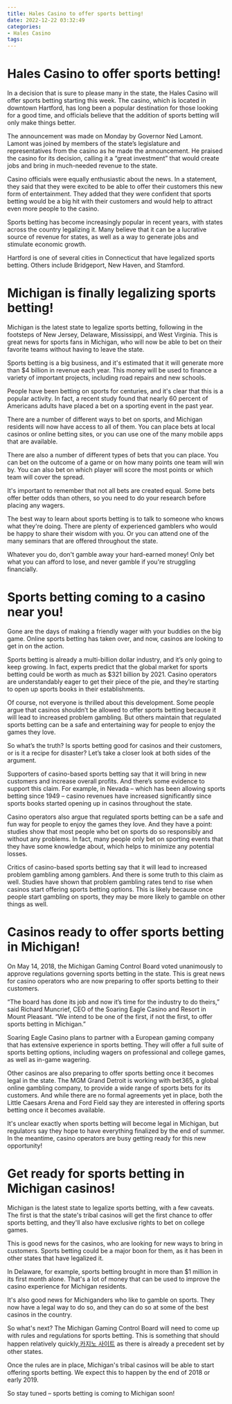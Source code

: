 ```yaml
---
title: Hales Casino to offer sports betting!
date: 2022-12-22 03:32:49
categories:
- Hales Casino
tags:
---
```



#  Hales Casino to offer sports betting!

In a decision that is sure to please many in the state, the Hales Casino will offer sports betting starting this week. The casino, which is located in downtown Hartford, has long been a popular destination for those looking for a good time, and officials believe that the addition of sports betting will only make things better.

The announcement was made on Monday by Governor Ned Lamont. Lamont was joined by members of the state’s legislature and representatives from the casino as he made the announcement. He praised the casino for its decision, calling it a “great investment” that would create jobs and bring in much-needed revenue to the state.

Casino officials were equally enthusiastic about the news. In a statement, they said that they were excited to be able to offer their customers this new form of entertainment. They added that they were confident that sports betting would be a big hit with their customers and would help to attract even more people to the casino.

Sports betting has become increasingly popular in recent years, with states across the country legalizing it. Many believe that it can be a lucrative source of revenue for states, as well as a way to generate jobs and stimulate economic growth.

Hartford is one of several cities in Connecticut that have legalized sports betting. Others include Bridgeport, New Haven, and Stamford.

#  Michigan is finally legalizing sports betting!

Michigan is the latest state to legalize sports betting, following in the footsteps of New Jersey, Delaware, Mississippi, and West Virginia. This is great news for sports fans in Michigan, who will now be able to bet on their favorite teams without having to leave the state.

Sports betting is a big business, and it's estimated that it will generate more than $4 billion in revenue each year. This money will be used to finance a variety of important projects, including road repairs and new schools.

People have been betting on sports for centuries, and it's clear that this is a popular activity. In fact, a recent study found that nearly 60 percent of Americans adults have placed a bet on a sporting event in the past year.

There are a number of different ways to bet on sports, and Michigan residents will now have access to all of them. You can place bets at local casinos or online betting sites, or you can use one of the many mobile apps that are available.

There are also a number of different types of bets that you can place. You can bet on the outcome of a game or on how many points one team will win by. You can also bet on which player will score the most points or which team will cover the spread.

It's important to remember that not all bets are created equal. Some bets offer better odds than others, so you need to do your research before placing any wagers.

The best way to learn about sports betting is to talk to someone who knows what they're doing. There are plenty of experienced gamblers who would be happy to share their wisdom with you. Or you can attend one of the many seminars that are offered throughout the state.

Whatever you do, don't gamble away your hard-earned money! Only bet what you can afford to lose, and never gamble if you're struggling financially.

#  Sports betting coming to a casino near you!

Gone are the days of making a friendly wager with your buddies on the big game. Online sports betting has taken over, and now, casinos are looking to get in on the action.

Sports betting is already a multi-billion dollar industry, and it’s only going to keep growing. In fact, experts predict that the global market for sports betting could be worth as much as $321 billion by 2021. Casino operators are understandably eager to get their piece of the pie, and they’re starting to open up sports books in their establishments.

Of course, not everyone is thrilled about this development. Some people argue that casinos shouldn’t be allowed to offer sports betting because it will lead to increased problem gambling. But others maintain that regulated sports betting can be a safe and entertaining way for people to enjoy the games they love.

So what’s the truth? Is sports betting good for casinos and their customers, or is it a recipe for disaster? Let’s take a closer look at both sides of the argument.

Supporters of casino-based sports betting say that it will bring in new customers and increase overall profits. And there’s some evidence to support this claim. For example, in Nevada – which has been allowing sports betting since 1949 – casino revenues have increased significantly since sports books started opening up in casinos throughout the state.

Casino operators also argue that regulated sports betting can be a safe and fun way for people to enjoy the games they love. And they have a point: studies show that most people who bet on sports do so responsibly and without any problems. In fact, many people only bet on sporting events that they have some knowledge about, which helps to minimize any potential losses.

Critics of casino-based sports betting say that it will lead to increased problem gambling among gamblers. And there is some truth to this claim as well. Studies have shown that problem gambling rates tend to rise when casinos start offering sports betting options. This is likely because once people start gambling on sports, they may be more likely to gamble on other things as well.

#  Casinos ready to offer sports betting in Michigan!

On May 14, 2018, the Michigan Gaming Control Board voted unanimously to approve regulations governing sports betting in the state. This is great news for casino operators who are now preparing to offer sports betting to their customers.

“The board has done its job and now it’s time for the industry to do theirs,” said Richard Muncrief, CEO of the Soaring Eagle Casino and Resort in Mount Pleasant. “We intend to be one of the first, if not the first, to offer sports betting in Michigan.”

Soaring Eagle Casino plans to partner with a European gaming company that has extensive experience in sports betting. They will offer a full suite of sports betting options, including wagers on professional and college games, as well as in-game wagering.

Other casinos are also preparing to offer sports betting once it becomes legal in the state. The MGM Grand Detroit is working with bet365, a global online gambling company, to provide a wide range of sports bets for its customers. And while there are no formal agreements yet in place, both the Little Caesars Arena and Ford Field say they are interested in offering sports betting once it becomes available.

It's unclear exactly when sports betting will become legal in Michigan, but regulators say they hope to have everything finalized by the end of summer. In the meantime, casino operators are busy getting ready for this new opportunity!

#  Get ready for sports betting in Michigan casinos!

Michigan is the latest state to legalize sports betting, with a few caveats. The first is that the state's tribal casinos will get the first chance to offer sports betting, and they'll also have exclusive rights to bet on college games.

This is good news for the casinos, who are looking for new ways to bring in customers. Sports betting could be a major boon for them, as it has been in other states that have legalized it.

In Delaware, for example, sports betting brought in more than $1 million in its first month alone. That's a lot of money that can be used to improve the casino experience for Michigan residents.

It's also good news for Michiganders who like to gamble on sports. They now have a legal way to do so, and they can do so at some of the best casinos in the country.

So what's next? The Michigan Gaming Control Board will need to come up with rules and regulations for sports betting. This is something that should happen relatively quickly,[카지노 사이트](https://choegocasino.com/) as there is already a precedent set by other states.

Once the rules are in place, Michigan's tribal casinos will be able to start offering sports betting. We expect this to happen by the end of 2018 or early 2019.

So stay tuned – sports betting is coming to Michigan soon!